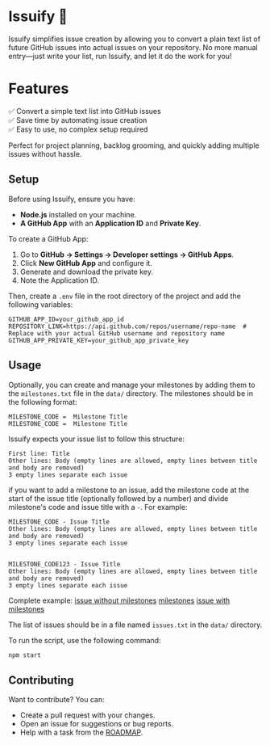 # Issuify 🚀

Issuify simplifies issue creation by allowing you to convert a plain text list of future GitHub issues into actual issues on your repository. No more manual entry—just write your list, run Issuify, and let it do the work for you!

# Features
✅ Convert a simple text list into GitHub issues </br>
✅ Save time by automating issue creation</br>
✅ Easy to use, no complex setup required

Perfect for project planning, backlog grooming, and quickly adding multiple issues without hassle.

## Setup
Before using Issuify, ensure you have:

- **Node.js** installed on your machine.
- **A GitHub App** with an **Application ID** and **Private Key**.

To create a GitHub App:
1. Go to **GitHub → Settings → Developer settings → GitHub Apps**.
2. Click **New GitHub App** and configure it.
3. Generate and download the private key.
4. Note the Application ID.

Then, create a `.env` file in the root directory of the project and add the following variables:

```env
GITHUB_APP_ID=your_github_app_id
REPOSITORY_LINK=https://api.github.com/repos/username/repo-name  # Replace with your actual GitHub username and repository name
GITHUB_APP_PRIVATE_KEY=your_github_app_private_key
```

## Usage

Optionally, you can create and manage your milestones by adding them to the `milestones.txt` file in the `data/` directory. The milestones should be in the following format:

```
MILESTONE_CODE =  Milestone Title
MILESTONE_CODE =  Milestone Title
```

Issuify expects your issue list to follow this structure:

```
First line: Title  
Other lines: Body (empty lines are allowed, empty lines between title and body are removed)  
3 empty lines separate each issue  
```

if you want to add a milestone to an issue, add the milestone code at the start of the issue title (optionally followed by a number) and divide milestone's code and issue title with a `-`. For example:

```
MILESTONE_CODE - Issue Title
Other lines: Body (empty lines are allowed, empty lines between title and body are removed)
3 empty lines separate each issue


MILESTONE_CODE123 - Issue Title
Other lines: Body (empty lines are allowed, empty lines between title and body are removed)
3 empty lines separate each issue
```

Complete example:
[issue without milestones](data-example/simple-issues.txt)
[milestones](data-example/milestones.txt)
[issue with milestones](data-example/issues.txt)


The list of issues should be in a file named `issues.txt` in the `data/` directory.

To run the script, use the following command:

```bash
npm start
```

## Contributing
Want to contribute? You can:
- Create a pull request with your changes.
- Open an issue for suggestions or bug reports.
- Help with a task from the [ROADMAP](ROADMAP.md).

